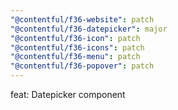 ```yaml
---
"@contentful/f36-website": patch
"@contentful/f36-datepicker": major
"@contentful/f36-icon": patch
"@contentful/f36-icons": patch
"@contentful/f36-menu": patch
"@contentful/f36-popover": patch
---
```


feat: Datepicker component
